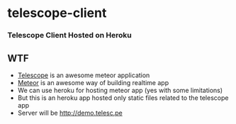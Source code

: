 telescope-client
================

### Telescope Client Hosted on Heroku

## WTF
 
* [Telescope](http://telesc.pe) is an awesome meteor application
* [Meteor](http://meteor.com) is an awesome way of building realtime app
* We can use heroku for hosting meteor app (yes with some limitations)
* But this is an heroku app hosted only static files related to the telescope app
* Server will be http://demo.telesc.pe